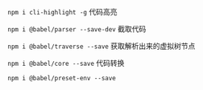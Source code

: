`npm i cli-highlight -g` 代码高亮

`npm i @babel/parser --save-dev` 截取代码

`npm i @babel/traverse --save` 获取解析出来的虚拟树节点

`npm i @babel/core --save` 代码转换

`npm i @babel/preset-env --save`
